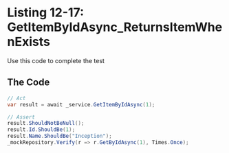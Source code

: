# Listing 12-17: GetItemByIdAsync_ReturnsItemWhenExists

Use this code to complete the test

## The Code

```cs
// Act
var result = await _service.GetItemByIdAsync(1);

// Assert
result.ShouldNotBeNull();
result.Id.ShouldBe(1);
result.Name.ShouldBe("Inception");
_mockRepository.Verify(r => r.GetByIdAsync(1), Times.Once);
```  